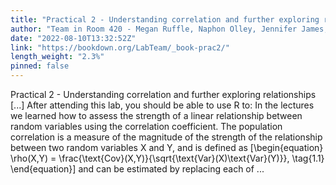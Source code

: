 ```yaml
---
title: "Practical 2 - Understanding correlation and further exploring relationships"
author: "Team in Room 420 - Megan Ruffle, Naphon Olley, Jennifer James, William Ryan"
date: "2022-08-10T13:32:52Z"
link: "https://bookdown.org/LabTeam/_book-prac2/"
length_weight: "2.3%"
pinned: false
---
```


Practical 2 - Understanding correlation and further exploring relationships [...] After attending this lab, you should be able to use R to: In the lectures we learned how to assess the strength of a linear relationship between random variables using the correlation coefficient. The population correlation is a measure of the magnitude of the strength of the relationship between two random variables X and Y, and is defined as \[\begin{equation}
\rho(X,Y) = \frac{\text{Cov}(X,Y)}{\sqrt{\text{Var}(X)\text{Var}(Y)}},
\tag{1.1}
\end{equation}\] and can be estimated by replacing each of ...
